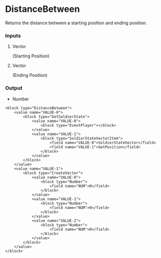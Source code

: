 # DistanceBetween

Returns the distance between a starting position and ending position.

### Inputs

1. Vector

    (Starting Position)

2. Vector

    (Ending Position)

### Output

-   Number

```blockly
<block type="DistanceBetween">
    <value name="VALUE-0">
        <block type="GetSoldierState">
            <value name="VALUE-0">
                <block type="EventPlayer"></block>
            </value>
            <value name="VALUE-1">
                <block type="SoldierStateVectorItem">
                    <field name="VALUE-0">SoldierStateVector</field>
                    <field name="VALUE-1">GetPosition</field>
                </block>
            </value>
        </block>
    </value>
    <value name="VALUE-1">
        <block type="CreateVector">
            <value name="VALUE-0">
                <block type="Number">
                    <field name="NUM">0</field>
                </block>
            </value>
            <value name="VALUE-1">
                <block type="Number">
                    <field name="NUM">0</field>
                </block>
            </value>
            <value name="VALUE-2">
                <block type="Number">
                    <field name="NUM">0</field>
                </block>
            </value>
        </block>
    </value>
</block>
```
